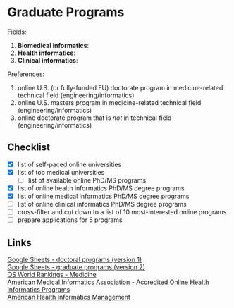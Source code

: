 # Graduate Programs

Fields:  

   1. **Biomedical informatics**: 
   2. **Health informatics**:
   3. **Clinical informatics**: 

Preferences:  

   1. online U.S. (or fully-funded EU) doctorate program in medicine-related technical field (engineering/informatics)
   2. online U.S. masters program in medicine-related technical field (engineering/informatics)
   3. online doctorate program that is *not* in technical field (engineering/informatics)

## Checklist

   - [x] list of self-paced online universities
   - [x] list of top medical universities
      - [ ] list of available online PhD/MS programs
   - [x] list of online health informatics PhD/MS degree programs
   - [x] list of online medical informatics PhD/MS degree programs
   - [ ] list of online clinical informatics PhD/MS degree programs
   - [ ] cross-filter and cut down to a list of 10 most-interested online programs
   - [ ] prepare applications for 5 programs

## Links

[Google Sheets - doctoral programs (version 1)][doctoral-programs-url]  
[Google Sheets - graduate programs (version 2)][graduate-programs-url]  
[QS World Rankings - Medicine][top-medical-universities-url]  
[American Medical Informatics Association - Accredited Online Health Informatics Programs][amia-url]  
[American Health Informatics Management][ahima-url]  

[doctoral-programs-url]: https://docs.google.com/spreadsheets/d/1edW-5pGyeC6AggLRSvLAXPCYXXs5VONz7e9diked9YE/edit?gid=1512360815#gid=1512360815
[graduate-programs-url]: https://docs.google.com/spreadsheets/d/11psV8wuVQwRSbZ5kGYFAD1tEE85B7rHW6i40CA_qkpo/edit?gid=53742875#gid=53742875
[top-medical-universities-url]: https://www.topuniversities.com/university-subject-rankings/medicine
[amia-url]: https://amia.org/careers-certifications-informatics/informatics-academic-programs?search_query=&program_format=87&program_type=96&field_cahiim_accredited=All&field_acgme_accredited=All
[ahima-url]: https://www.ahima.org/

<!-- Notes/comments:

Online, masters/phd programs in medicine-related informatics:

1. Apply to self-paced programs (November/December)
2. Apply to rolling-admissions/January-start programs
3. Apply to competitive programs for Fall (most of these follow traditional apply-wait 6 months-start timeline)

Possible routes:
1. Straight into doctoral program that is online and medicine-related informatics 
2. Switch into masters in health, medical or biomedical informatics, get PhD at UJ and do post-doc in Biomedical Informatics at UJ/Poland/online

--> 

